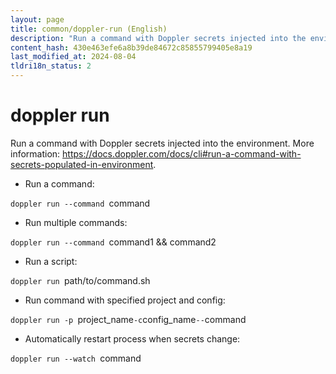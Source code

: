 ```yaml
---
layout: page
title: common/doppler-run (English)
description: "Run a command with Doppler secrets injected into the environment."
content_hash: 430e463efe6a8b39de84672c85855799405e8a19
last_modified_at: 2024-08-04
tldri18n_status: 2
---
```

# doppler run

Run a command with Doppler secrets injected into the environment.
More information: <https://docs.doppler.com/docs/cli#run-a-command-with-secrets-populated-in-environment>.

- Run a command:

`doppler run --command `<span class="tldr-var badge badge-pill bg-dark-lm bg-white-dm text-white-lm text-dark-dm font-weight-bold">command</span>

- Run multiple commands:

`doppler run --command `<span class="tldr-var badge badge-pill bg-dark-lm bg-white-dm text-white-lm text-dark-dm font-weight-bold">command1 && command2</span>

- Run a script:

`doppler run `<span class="tldr-var badge badge-pill bg-dark-lm bg-white-dm text-white-lm text-dark-dm font-weight-bold">path/to/command.sh</span>

- Run command with specified project and config:

`doppler run -p `<span class="tldr-var badge badge-pill bg-dark-lm bg-white-dm text-white-lm text-dark-dm font-weight-bold">project_name</span>` -c `<span class="tldr-var badge badge-pill bg-dark-lm bg-white-dm text-white-lm text-dark-dm font-weight-bold">config_name</span>` -- `<span class="tldr-var badge badge-pill bg-dark-lm bg-white-dm text-white-lm text-dark-dm font-weight-bold">command</span>

- Automatically restart process when secrets change:

`doppler run --watch `<span class="tldr-var badge badge-pill bg-dark-lm bg-white-dm text-white-lm text-dark-dm font-weight-bold">command</span>
